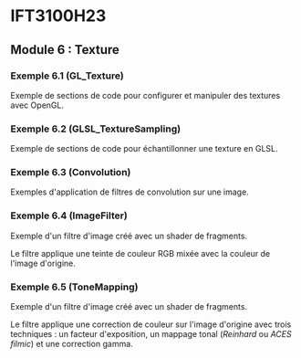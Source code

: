 # IFT3100H23

## Module 6 : Texture

### Exemple 6.1 (GL_Texture)

Exemple de sections de code pour configurer et manipuler des textures avec OpenGL.

### Exemple 6.2 (GLSL_TextureSampling)

Exemple de sections de code pour échantillonner une texture en GLSL.

### Exemple 6.3 (Convolution)

Exemples d'application de filtres de convolution sur une image.

### Exemple 6.4 (ImageFilter)

Exemple d'un filtre d'image créé avec un shader de fragments.

Le filtre applique une teinte de couleur RGB mixée avec la couleur de l'image d'origine.

### Exemple 6.5 (ToneMapping)

Exemple d'un filtre d'image créé avec un shader de fragments.

Le filtre applique une correction de couleur sur l'image d'origine avec trois techniques : un facteur d'exposition, un mappage tonal (*Reinhard* ou *ACES filmic*) et une correction gamma.

